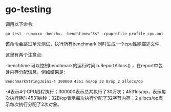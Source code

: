 # go-testing


调用以下命令:
```
go test -run=xxx -bench=. -benchtime="3s" -cpuprofile profile_cpu.out
```

该命令会跳过单元测试，执行所有benchmark,同时生成一个cpu性能描述文件.

这里有两个注意点:

-benchtime 可以控制benchmark的运行时间
b.ReportAllocs() ，在report中包含内存分配信息，例如结果是:
```
BenchmarkStringJoin1-4 300000 4351 ns/op 32 B/op 2 allocs/op
```
-4表示4个CPU线程执行；300000表示总共执行了30万次；4531ns/op，表示每次执行耗时4531纳秒；32B/op表示每次执行分配了32字节内存；2 allocs/op表示每次执行分配了2次对象。
